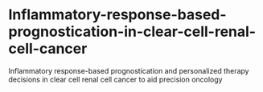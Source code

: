 # Inflammatory-response-based-prognostication-in-clear-cell-renal-cell-cancer
Inflammatory response-based prognostication and personalized therapy decisions in clear cell renal cell cancer to aid precision oncology
